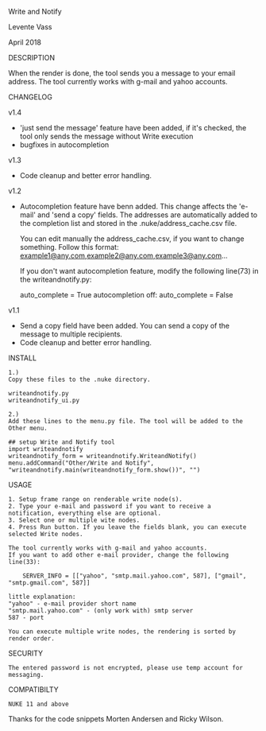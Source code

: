 Write and Notify


Levente Vass

April 2018

DESCRIPTION

When the render is done, the tool sends you a message to your email address. The tool currently works with g-mail and yahoo accounts.

CHANGELOG

v1.4
- 'just send the message' feature have been added,
  if it's checked, the tool only sends the message without Write execution
- bugfixes in autocompletion

v1.3
- Code cleanup and better error handling.

v1.2
- Autocompletion feature have benn added.
  This change affects the 'e-mail' and 'send a copy' fields.
  The addresses are automatically added to the completion list and
  stored in the .nuke/address_cache.csv file.

  You can edit manually the address_cache.csv, if you want to change something.
  Follow this format:
      example1@any.com,example2@any.com,example3@any.com...

  If you don't want autocompletion feature, modify the following line(73) in the writeandnotify.py:

    auto_complete = True
  autocompletion off:
    auto_complete = False

v1.1
- Send a copy field have been added. You can send a copy of the message to multiple recipients.
- Code cleanup and better error handling.

INSTALL

    1.)
    Copy these files to the .nuke directory.

    writeandnotify.py
    writeandnotify_ui.py

    2.)
    Add these lines to the menu.py file. The tool will be added to the Other menu.

    ## setup Write and Notify tool
    import writeandnotify
    writeandnotify_form = writeandnotify.WriteandNotify()
    menu.addCommand("Other/Write and Notify", "writeandnotify.main(writeandnotify_form.show())", "")

USAGE

    1. Setup frame range on renderable write node(s).
    2. Type your e-mail and password if you want to receive a notification, everything else are optional.
    3. Select one or multiple wite nodes.
    4. Press Run button. If you leave the fields blank, you can execute selected Write nodes.

    The tool currently works with g-mail and yahoo accounts.
    If you want to add other e-mail provider, change the following line(33):

        SERVER_INFO = [["yahoo", "smtp.mail.yahoo.com", 587], ["gmail", "smtp.gmail.com", 587]]

    little explanation:
    "yahoo" - e-mail provider short name
    "smtp.mail.yahoo.com" - (only work with) smtp server
    587 - port

    You can execute multiple write nodes, the rendering is sorted by render order.

SECURITY

    The entered password is not encrypted, please use temp account for messaging.

COMPATIBILTY

    NUKE 11 and above


Thanks for the code snippets Morten Andersen and Ricky Wilson.
